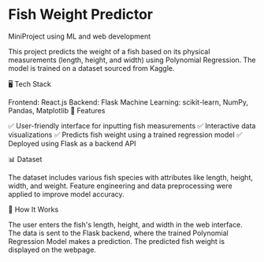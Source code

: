 # Fish Weight Predictor
MiniProject using ML and web development 


This project predicts the weight of a fish based on its physical measurements (length, height, and width) using Polynomial Regression. The model is trained on a dataset sourced from Kaggle.

🖥️ Tech Stack

Frontend: React.js
Backend: Flask
Machine Learning: scikit-learn, NumPy, Pandas, Matplotlib
📌 Features

✅ User-friendly interface for inputting fish measurements
✅ Interactive data visualizations
✅ Predicts fish weight using a trained regression model
✅ Deployed using Flask as a backend API

📊 Dataset

The dataset includes various fish species with attributes like length, height, width, and weight. Feature engineering and data preprocessing were applied to improve model accuracy.

🚀 How It Works

The user enters the fish's length, height, and width in the web interface.
The data is sent to the Flask backend, where the trained Polynomial Regression Model makes a prediction.
The predicted fish weight is displayed on the webpage.
